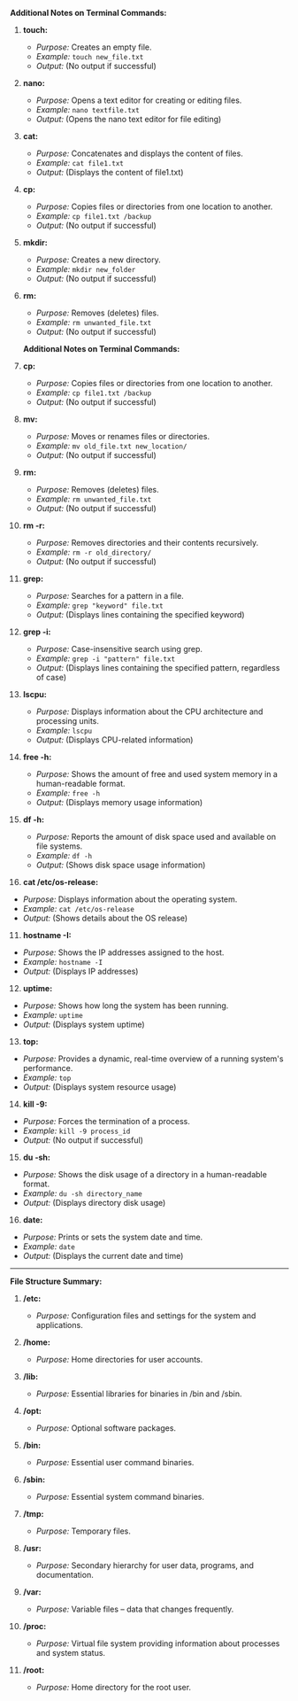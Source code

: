**Additional Notes on Terminal Commands:**

1. **touch:**
   - *Purpose:* Creates an empty file.
   - *Example:* `touch new_file.txt`
   - *Output:* (No output if successful)

2. **nano:**
   - *Purpose:* Opens a text editor for creating or editing files.
   - *Example:* `nano textfile.txt`
   - *Output:* (Opens the nano text editor for file editing)

3. **cat:**
   - *Purpose:* Concatenates and displays the content of files.
   - *Example:* `cat file1.txt`
   - *Output:* (Displays the content of file1.txt)

4. **cp:**
   - *Purpose:* Copies files or directories from one location to another.
   - *Example:* `cp file1.txt /backup`
   - *Output:* (No output if successful)
   
5. **mkdir:**
   - *Purpose:* Creates a new directory.
   - *Example:* `mkdir new_folder`
   - *Output:* (No output if successful)   

6. **rm:**
   - *Purpose:* Removes (deletes) files.
   - *Example:* `rm unwanted_file.txt`
   - *Output:* (No output if successful)   

   **Additional Notes on Terminal Commands:**

1. **cp:**
   - *Purpose:* Copies files or directories from one location to another.
   - *Example:* `cp file1.txt /backup`
   - *Output:* (No output if successful)

2. **mv:**
   - *Purpose:* Moves or renames files or directories.
   - *Example:* `mv old_file.txt new_location/`
   - *Output:* (No output if successful)

3. **rm:**
   - *Purpose:* Removes (deletes) files.
   - *Example:* `rm unwanted_file.txt`
   - *Output:* (No output if successful)

4. **rm -r:**
   - *Purpose:* Removes directories and their contents recursively.
   - *Example:* `rm -r old_directory/`
   - *Output:* (No output if successful)

5. **grep:**
    - *Purpose:* Searches for a pattern in a file.
    - *Example:* `grep "keyword" file.txt`
    - *Output:* (Displays lines containing the specified keyword)

6. **grep -i:**
    - *Purpose:* Case-insensitive search using grep.
    - *Example:* `grep -i "pattern" file.txt`
    - *Output:* (Displays lines containing the specified pattern, regardless of case)

7. **lscpu:**
   - *Purpose:* Displays information about the CPU architecture and processing units.
   - *Example:* `lscpu`
   - *Output:* (Displays CPU-related information)

8. **free -h:**
   - *Purpose:* Shows the amount of free and used system memory in a human-readable format.
   - *Example:* `free -h`
   - *Output:* (Displays memory usage information)

9. **df -h:**
   - *Purpose:* Reports the amount of disk space used and available on file systems.
   - *Example:* `df -h`
   - *Output:* (Shows disk space usage information)

10. **cat /etc/os-release:**
   - *Purpose:* Displays information about the operating system.
   - *Example:* `cat /etc/os-release`
   - *Output:* (Shows details about the OS release)

11. **hostname -I:**
   - *Purpose:* Shows the IP addresses assigned to the host.
   - *Example:* `hostname -I`
   - *Output:* (Displays IP addresses)

12. **uptime:**
   - *Purpose:* Shows how long the system has been running.
   - *Example:* `uptime`
   - *Output:* (Displays system uptime)

13. **top:**
   - *Purpose:* Provides a dynamic, real-time overview of a running system's performance.
   - *Example:* `top`
   - *Output:* (Displays system resource usage)

14. **kill -9:**
   - *Purpose:* Forces the termination of a process.
   - *Example:* `kill -9 process_id`
   - *Output:* (No output if successful)

15. **du -sh:**
   - *Purpose:* Shows the disk usage of a directory in a human-readable format.
   - *Example:* `du -sh directory_name`
   - *Output:* (Displays directory disk usage)

16. **date:**
   - *Purpose:* Prints or sets the system date and time.
   - *Example:* `date`
   - *Output:* (Displays the current date and time)

---

**File Structure Summary:**

1. **/etc:**
   - *Purpose:* Configuration files and settings for the system and applications.

2. **/home:**
   - *Purpose:* Home directories for user accounts.

3. **/lib:**
   - *Purpose:* Essential libraries for binaries in /bin and /sbin.

4. **/opt:**
   - *Purpose:* Optional software packages.

5. **/bin:**
   - *Purpose:* Essential user command binaries.

6. **/sbin:**
   - *Purpose:* Essential system command binaries.

7. **/tmp:**
   - *Purpose:* Temporary files.

8. **/usr:**
   - *Purpose:* Secondary hierarchy for user data, programs, and documentation.

9. **/var:**
   - *Purpose:* Variable files – data that changes frequently.

10. **/proc:**
    - *Purpose:* Virtual file system providing information about processes and system status.

11. **/root:**
    - *Purpose:* Home directory for the root user.
